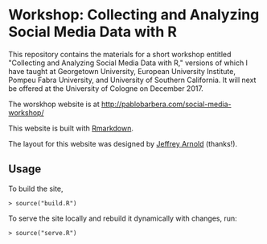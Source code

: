 # Workshop: Collecting and Analyzing Social Media Data with R

This repository contains the materials for a short workshop entitled "Collecting and Analyzing Social Media Data with R," versions of which I have taught at Georgetown University, European University Institute, Pompeu Fabra University, and University of Southern California. It will next be offered at the University of Cologne on December 2017.

The worskhop website is at http://pablobarbera.com/social-media-workshop/

This website is built with [Rmarkdown](http://rmarkdown.rstudio.com/rmarkdown_websites.html#overview).

The layout for this website was designed by [Jeffrey Arnold](http://www.jrnold.me/) (thanks!).

## Usage

To build the site,
```rconsole
> source("build.R")
```

To serve the site locally and rebuild it dynamically with changes, run:
```rconsole
> source("serve.R")
```
